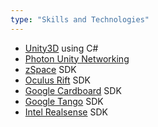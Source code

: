 ```yaml
---
type: "Skills and Technologies"
---
```


* <a href="https://unity3d.com/" target="_blank">Unity3D</a> using C#
* <a href="https://www.exitgames.com/en/PUN" target="_blank">Photon Unity Networking</a>
* <a href="http://developer.zspace.com/" target="_blank">zSpace</a> SDK
* <a href="https://developer.oculus.com/" target="_blank">Oculus Rift</a> SDK
* <a href="https://developers.google.com/cardboard/unity/" target="_blank">Google Cardboard</a> SDK
* <a href="https://www.google.com/atap/project-tango/" target="_blank">Google Tango</a> SDK
* <a href="https://software.intel.com/en-us/intel-realsense-sdk" target="_blank">Intel Realsense</a> SDK
